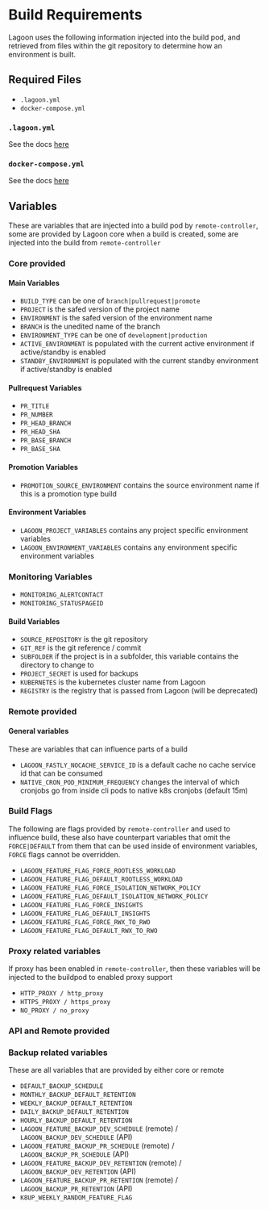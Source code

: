 # Build Requirements

Lagoon uses the following information injected into the build pod, and retrieved from files within the git repository to determine how an environment is built.

## Required Files
* `.lagoon.yml`
* `docker-compose.yml`

### `.lagoon.yml`
See the docs [here](https://docs.lagoon.sh/using-lagoon-the-basics/lagoon-yml/)

### `docker-compose.yml`
See the docs [here](https://docs.lagoon.sh/using-lagoon-the-basics/docker-compose-yml/)

## Variables

These are variables that are injected into a build pod by `remote-controller`, some are provided by Lagoon core when a build is created, some are injected into the build from `remote-controller`

### Core provided

#### Main Variables
* `BUILD_TYPE` can be one of `branch|pullrequest|promote`
* `PROJECT` is the safed version of the project name
* `ENVIRONMENT` is the safed version of the environment name
* `BRANCH` is the unedited name of the branch
* `ENVIRONMENT_TYPE` can be one of `development|production`
* `ACTIVE_ENVIRONMENT` is populated with the current active environment if active/standby is enabled
* `STANDBY_ENVIRONMENT` is populated with the current standby environment if active/standby is enabled

#### Pullrequest Variables
* `PR_TITLE`
* `PR_NUMBER`
* `PR_HEAD_BRANCH`
* `PR_HEAD_SHA`
* `PR_BASE_BRANCH`
* `PR_BASE_SHA`

####  Promotion Variables
* `PROMOTION_SOURCE_ENVIRONMENT` contains the source environment name if this is a promotion type build

#### Environment Variables
* `LAGOON_PROJECT_VARIABLES` contains any project specific environment variables
* `LAGOON_ENVIRONMENT_VARIABLES` contains any environment specific environment variables

### Monitoring Variables
* `MONITORING_ALERTCONTACT`
* `MONITORING_STATUSPAGEID`

#### Build Variables
* `SOURCE_REPOSITORY` is the git repository
* `GIT_REF` is the git reference / commit
* `SUBFOLDER` if the project is in a subfolder, this variable contains the directory to change to
* `PROJECT_SECRET` is used for backups
* `KUBERNETES` is the kubernetes cluster name from Lagoon
* `REGISTRY` is the registry that is passed from Lagoon (will be deprecated)

### Remote provided

#### General variables
These are variables that can influence parts of a build

* `LAGOON_FASTLY_NOCACHE_SERVICE_ID` is a default cache no cache service id that can be consumed
* `NATIVE_CRON_POD_MINIMUM_FREQUENCY` changes the interval of which cronjobs go from inside cli pods to native k8s cronjobs (default 15m)

### Build Flags
The following are flags provided by `remote-controller` and used to influence build, these also have counterpart variables that omit the `FORCE|DEFAULT` from them that can be used inside of environment variables, `FORCE` flags cannot be overridden.

* `LAGOON_FEATURE_FLAG_FORCE_ROOTLESS_WORKLOAD`
* `LAGOON_FEATURE_FLAG_DEFAULT_ROOTLESS_WORKLOAD`
* `LAGOON_FEATURE_FLAG_FORCE_ISOLATION_NETWORK_POLICY`
* `LAGOON_FEATURE_FLAG_DEFAULT_ISOLATION_NETWORK_POLICY`
* `LAGOON_FEATURE_FLAG_FORCE_INSIGHTS`
* `LAGOON_FEATURE_FLAG_DEFAULT_INSIGHTS`
* `LAGOON_FEATURE_FLAG_FORCE_RWX_TO_RWO`
* `LAGOON_FEATURE_FLAG_DEFAULT_RWX_TO_RWO`

### Proxy related variables
If proxy has been enabled in `remote-controller`, then these variables will be injected to the buildpod to enabled proxy support

* `HTTP_PROXY / http_proxy`
* `HTTPS_PROXY / https_proxy`
* `NO_PROXY / no_proxy`

### API and Remote provided

### Backup related variables
These are all variables that are provided by either core or remote 
* `DEFAULT_BACKUP_SCHEDULE`
* `MONTHLY_BACKUP_DEFAULT_RETENTION`
* `WEEKLY_BACKUP_DEFAULT_RETENTION`
* `DAILY_BACKUP_DEFAULT_RETENTION`
* `HOURLY_BACKUP_DEFAULT_RETENTION`
* `LAGOON_FEATURE_BACKUP_DEV_SCHEDULE` (remote) / `LAGOON_BACKUP_DEV_SCHEDULE` (API)
* `LAGOON_FEATURE_BACKUP_PR_SCHEDULE` (remote) / `LAGOON_BACKUP_PR_SCHEDULE` (API)
* `LAGOON_FEATURE_BACKUP_DEV_RETENTION` (remote) / `LAGOON_BACKUP_DEV_RETENTION` (API)
* `LAGOON_FEATURE_BACKUP_PR_RETENTION` (remote) / `LAGOON_BACKUP_PR_RETENTION` (API)
* `K8UP_WEEKLY_RANDOM_FEATURE_FLAG`
